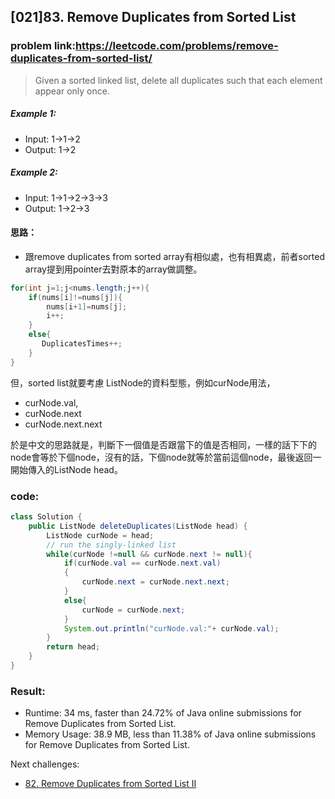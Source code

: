 ## [021]83. Remove Duplicates from Sorted List

### problem link:https://leetcode.com/problems/remove-duplicates-from-sorted-list/

> Given a sorted linked list, delete all duplicates such that each element appear only once.

##### Example 1:

- Input: 1->1->2
- Output: 1->2

##### Example 2:

- Input: 1->1->2->3->3
- Output: 1->2->3

#### 思路：
- 跟remove duplicates from sorted array有相似處，也有相異處，前者sorted array提到用pointer去對原本的array做調整。


```java
for(int j=1;j<nums.length;j++){
    if(nums[i]!=nums[j]){
        nums[i+1]=nums[j];
        i++;
    }
    else{
       DuplicatesTimes++; 
    }
}
```

但，sorted list就要考慮 ListNode的資料型態，例如curNode用法，
- curNode.val, 
- curNode.next
- curNode.next.next

於是中文的思路就是，判斷下一個值是否跟當下的值是否相同，一樣的話下下的node會等於下個node，沒有的話，下個node就等於當前這個node，最後返回一開始傳入的ListNode head。

### code:

```java
class Solution {
    public ListNode deleteDuplicates(ListNode head) {
        ListNode curNode = head;
        // run the singly-linked list
        while(curNode !=null && curNode.next != null){
            if(curNode.val == curNode.next.val)
            {
                curNode.next = curNode.next.next;
            }
            else{
                curNode = curNode.next;
            }
            System.out.println("curNode.val:"+ curNode.val);
        }
        return head;
    }
}
```

### Result:
- Runtime: 34 ms, faster than 24.72% of Java online submissions for Remove Duplicates from Sorted List.
- Memory Usage: 38.9 MB, less than 11.38% of Java online submissions for Remove Duplicates from Sorted List.

Next challenges:
- [82. Remove Duplicates from Sorted List II](https://leetcode.com/problems/remove-duplicates-from-sorted-list-ii/)

